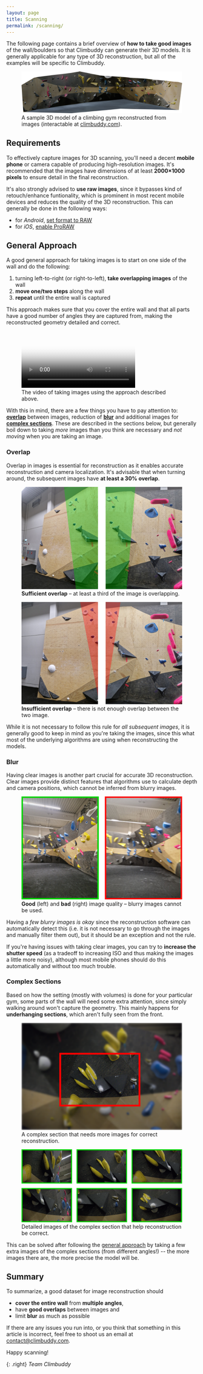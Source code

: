 ```yaml
---
layout: page
title: Scanning
permalink: /scanning/
---
```


The following page contains a brief overview of **how to take good images** of the wall/boulders so that Climbuddy can generate their 3D models.
It is generally applicable for any type of 3D reconstruction, but all of the examples will be specific to Climbuddy.

<figure class="center standout">
  <img src="/assets/scanning/model.webp" alt="An image of a 3D model." class="almost-full-width">
  <figcaption>A sample 3D model of a climbing gym reconstructed from images (interactable at <a href="https://www.climbuddy.com">climbuddy.com</a>).</figcaption>
</figure>

## Requirements

To effectively capture images for 3D scanning, you'll need a decent **mobile phone** or camera capable of producing high-resolution images.
It's recommended that the images have dimensions of at least **2000×1000 pixels** to ensure detail in the final reconstruction.

It's also strongly advised to **use raw images**, since it bypasses kind of retouch/enhance funtionality, which is prominent in most recent mobile devices and reduces the quality of the 3D reconstruction.
This can generally be done in the following ways:
- for *Android*, [set format to RAW](https://www.androidpolice.com/android-capture-edit-raw-photos-guide/)
- for *iOS*, [enable ProRAW](https://support.apple.com/en-us/HT211965)

## General Approach

A good general approach for taking images is to start on one side of the wall and do the following:
1. turning left-to-right (or right-to-left), **take overlapping images** of the wall
2. **move one/two steps** along the wall
3. **repeat** until the entire wall is captured

This approach makes sure that you cover the entire wall and that all parts have a good number of angles they are captured from, making the reconstructed geometry detailed and correct.

<figure class="center standout">
  <div>
  <video poster="/assets/scanning/approach.webp" class="half-width" controls>
    <source src="/assets/scanning/approach.mp4" type="video/mp4" />
  </video>
  </div>
  <figcaption>The video of taking images using the approach described above.</figcaption>
</figure>

With this in mind, there are a few things you have to pay attention to: [**overlap**](#overlap) between images, reduction of [**blur**](#blur) and additional images for [**complex sections**](#complex-sections).
These are described in the sections below, but generally boil down to taking _more_ images than you think are necessary and _not moving_ when you are taking an image.

### Overlap

Overlap in images is essential for reconstruction as it enables accurate reconstruction and camera localization.
It's advisable that when turning around, the subsequent images have **at least a 30% overlap**.

<figure class="center standout">
  <img src="/assets/scanning/good-overlap.webp" alt="An image of sufficient overlap.">
  <figcaption><strong>Sufficient overlap</strong> – at least a third of the image is overlapping.</figcaption>
</figure>

<figure class="center standout">
  <img src="/assets/scanning/bad-overlap.webp" alt="An image of insufficient overlap.">
  <figcaption><strong>Insufficient overlap</strong> – there is not enough overlap between the two image.</figcaption>
</figure>

While it is not necessary to follow this rule for _all subsequent images_, it is generally good to keep in mind as you're taking the images, since this what most of the underlying algorithms are using when reconstructing the models.

### Blur

Having clear images is another part crucial for accurate 3D reconstruction.
Clear images provide distinct features that algorithms use to calculate depth and camera positions, which cannot be inferred from blurry images.

<figure class="center standout">
  <img src="/assets/scanning/good-bad-quality.webp" alt="Two images of good (left) and bad (right) quality.">
  <figcaption><strong>Good</strong> (left) and <strong>bad</strong> (right) image quality – blurry images cannot be used.</figcaption>
</figure>

Having a _few blurry images is okay_ since the reconstruction software can automatically detect this (i.e. it is not necessary to go through the images and manually filter them out), but it should be an exception and not the rule.

If you're having issues with taking clear images, you can try to **increase the shutter speed** (as a tradeoff to increasing ISO and thus making the images a little more noisy), although most mobile phones should do this automatically and without too much trouble.

### Complex Sections

Based on how the setting (mostly with volumes) is done for your particular gym, some parts of the wall will need some extra attention, since simply walking around won't capture the geometry.
This mainly happens for **underhanging sections**, which aren't fully seen from the front.

<figure class="center standout">
  <img src="/assets/scanning/complex-scene.webp" alt="Image of a complex section.">
  <figcaption>A complex section that needs more images for correct reconstruction.</figcaption>
</figure>

<figure class="center standout">
  <img src="/assets/scanning/complex-scene-details.webp" alt="Additional images of the complex section.">
  <figcaption>Detailed images of the complex section that help reconstruction be correct.</figcaption>
</figure>

This can be solved after following the [general approach](#general-approach) by taking a few extra images of the complex sections (from different angles!) -- the more images there are, the more precise the model will be.

## Summary

To summarize, a good dataset for image reconstruction should

- **cover the entire wall** from **multiple angles**,
- have **good overlaps** between images and
- limit **blur** as much as possible

If there are any issues you run into, or you think that something in this article is incorrect, feel free to shoot us an email at [contact@climbuddy.com](mailto:contact@climbuddy.com).

Happy scanning!

{: .right}
_Team Climbuddy_
